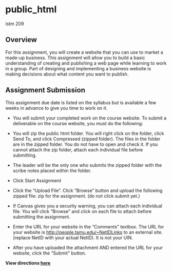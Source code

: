 # public_html
istm 209

## Overview
For this assignment, you will create a website that you can use to market a made-up business. This assignment will allow you to build a basic understanding of creating and publishing a web page while learning to work in a group. Part of designing and implementing a business website is making decisions about what content you want to publish.

## Assignment Submission
This assignment due date is listed on the syllabus but is available a few weeks in advance to give you time to work on it.

- You will submit your completed work on the course website. To submit a deliverable on the course website, you must do the following:

- You will zip the public html folder. You will right click on the folder, click Send To, and click Compressed (zipped folder). The files in the folder are in the zipped folder. You do not have to open and check it. If you cannot attach the zip folder, attach each individual file before submitting.

- The leader will be the only one who submits the zipped folder with the scribe notes placed within the folder.

- Click Start Assignment

- Click the “Upload File”. Click “Browse” button and upload the following zipped file:  zip for the assignment.  (do not click submit yet.)

- If Canvas gives you a security warning, you can attach each individual file. You will click “Browse” and click on each file to attach before submitting the assignment.

- Enter the URL for your website in the “Comments” textbox. The URL for your website is http://people.tamu.edu/~NetIDLinks to an external site. (replace NetID with your actual NetID). It is not your UIN. 

- After you have uploaded the attachment AND entered the URL for your website, click the “Submit” button.


**View directions [here](https://github.com/paulageronimo/public_html/blob/1492ea28fed24f37c6d9b44955dc94a6316a7565/HTML%20Directions-1%20-%20Tagged.pdf)**
